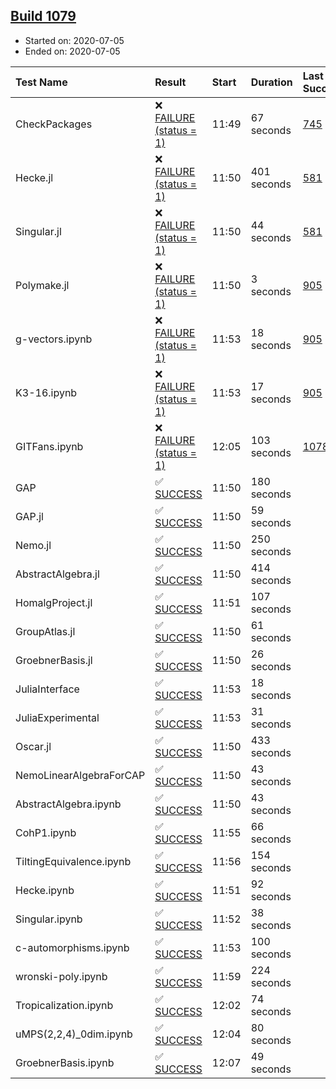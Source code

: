 ## [Build 1079](https://oscarci.mathematik.uni-kl.de/job/oscar-julia-1.4/1079/)

* Started on: 2020-07-05
* Ended on: 2020-07-05

| Test Name    | Result | Start | Duration | Last Success | First Failure |
|:-------------|:-------|:------|:---------|:-------------|:--------------|
| CheckPackages | ❌ [FAILURE (status = 1)](https://oscarci.mathematik.uni-kl.de/job/oscar-julia-1.4/1079/artifact/logs/build-1079/CheckPackages.log) | 11:49 | 67 seconds | [745](https://oscarci.mathematik.uni-kl.de/job/oscar-julia-1.4/745/) | [746](https://oscarci.mathematik.uni-kl.de/job/oscar-julia-1.4/746/) |
| Hecke.jl | ❌ [FAILURE (status = 1)](https://oscarci.mathematik.uni-kl.de/job/oscar-julia-1.4/1079/artifact/logs/build-1079/Hecke.jl.log) | 11:50 | 401 seconds | [581](https://oscarci.mathematik.uni-kl.de/job/oscar-julia-1.4/581/) | [582](https://oscarci.mathematik.uni-kl.de/job/oscar-julia-1.4/582/) |
| Singular.jl | ❌ [FAILURE (status = 1)](https://oscarci.mathematik.uni-kl.de/job/oscar-julia-1.4/1079/artifact/logs/build-1079/Singular.jl.log) | 11:50 | 44 seconds | [581](https://oscarci.mathematik.uni-kl.de/job/oscar-julia-1.4/581/) | [582](https://oscarci.mathematik.uni-kl.de/job/oscar-julia-1.4/582/) |
| Polymake.jl | ❌ [FAILURE (status = 1)](https://oscarci.mathematik.uni-kl.de/job/oscar-julia-1.4/1079/artifact/logs/build-1079/Polymake.jl.log) | 11:50 | 3 seconds | [905](https://oscarci.mathematik.uni-kl.de/job/oscar-julia-1.4/905/) | [907](https://oscarci.mathematik.uni-kl.de/job/oscar-julia-1.4/907/) |
| g-vectors.ipynb | ❌ [FAILURE (status = 1)](https://oscarci.mathematik.uni-kl.de/job/oscar-julia-1.4/1079/artifact/logs/build-1079/g-vectors.ipynb.log) | 11:53 | 18 seconds | [905](https://oscarci.mathematik.uni-kl.de/job/oscar-julia-1.4/905/) | [907](https://oscarci.mathematik.uni-kl.de/job/oscar-julia-1.4/907/) |
| K3-16.ipynb | ❌ [FAILURE (status = 1)](https://oscarci.mathematik.uni-kl.de/job/oscar-julia-1.4/1079/artifact/logs/build-1079/K3-16.ipynb.log) | 11:53 | 17 seconds | [905](https://oscarci.mathematik.uni-kl.de/job/oscar-julia-1.4/905/) | [907](https://oscarci.mathematik.uni-kl.de/job/oscar-julia-1.4/907/) |
| GITFans.ipynb | ❌ [FAILURE (status = 1)](https://oscarci.mathematik.uni-kl.de/job/oscar-julia-1.4/1079/artifact/logs/build-1079/GITFans.ipynb.log) | 12:05 | 103 seconds | [1078](https://oscarci.mathematik.uni-kl.de/job/oscar-julia-1.4/1078/) | [1079](https://oscarci.mathematik.uni-kl.de/job/oscar-julia-1.4/1079/) |
| GAP | ✅ [SUCCESS](https://oscarci.mathematik.uni-kl.de/job/oscar-julia-1.4/1079/artifact/logs/build-1079/GAP.log) | 11:50 | 180 seconds |  |  |
| GAP.jl | ✅ [SUCCESS](https://oscarci.mathematik.uni-kl.de/job/oscar-julia-1.4/1079/artifact/logs/build-1079/GAP.jl.log) | 11:50 | 59 seconds |  |  |
| Nemo.jl | ✅ [SUCCESS](https://oscarci.mathematik.uni-kl.de/job/oscar-julia-1.4/1079/artifact/logs/build-1079/Nemo.jl.log) | 11:50 | 250 seconds |  |  |
| AbstractAlgebra.jl | ✅ [SUCCESS](https://oscarci.mathematik.uni-kl.de/job/oscar-julia-1.4/1079/artifact/logs/build-1079/AbstractAlgebra.jl.log) | 11:50 | 414 seconds |  |  |
| HomalgProject.jl | ✅ [SUCCESS](https://oscarci.mathematik.uni-kl.de/job/oscar-julia-1.4/1079/artifact/logs/build-1079/HomalgProject.jl.log) | 11:51 | 107 seconds |  |  |
| GroupAtlas.jl | ✅ [SUCCESS](https://oscarci.mathematik.uni-kl.de/job/oscar-julia-1.4/1079/artifact/logs/build-1079/GroupAtlas.jl.log) | 11:50 | 61 seconds |  |  |
| GroebnerBasis.jl | ✅ [SUCCESS](https://oscarci.mathematik.uni-kl.de/job/oscar-julia-1.4/1079/artifact/logs/build-1079/GroebnerBasis.jl.log) | 11:50 | 26 seconds |  |  |
| JuliaInterface | ✅ [SUCCESS](https://oscarci.mathematik.uni-kl.de/job/oscar-julia-1.4/1079/artifact/logs/build-1079/JuliaInterface.log) | 11:53 | 18 seconds |  |  |
| JuliaExperimental | ✅ [SUCCESS](https://oscarci.mathematik.uni-kl.de/job/oscar-julia-1.4/1079/artifact/logs/build-1079/JuliaExperimental.log) | 11:53 | 31 seconds |  |  |
| Oscar.jl | ✅ [SUCCESS](https://oscarci.mathematik.uni-kl.de/job/oscar-julia-1.4/1079/artifact/logs/build-1079/Oscar.jl.log) | 11:50 | 433 seconds |  |  |
| NemoLinearAlgebraForCAP | ✅ [SUCCESS](https://oscarci.mathematik.uni-kl.de/job/oscar-julia-1.4/1079/artifact/logs/build-1079/NemoLinearAlgebraForCAP.log) | 11:50 | 43 seconds |  |  |
| AbstractAlgebra.ipynb | ✅ [SUCCESS](https://oscarci.mathematik.uni-kl.de/job/oscar-julia-1.4/1079/artifact/logs/build-1079/AbstractAlgebra.ipynb.log) | 11:50 | 43 seconds |  |  |
| CohP1.ipynb | ✅ [SUCCESS](https://oscarci.mathematik.uni-kl.de/job/oscar-julia-1.4/1079/artifact/logs/build-1079/CohP1.ipynb.log) | 11:55 | 66 seconds |  |  |
| TiltingEquivalence.ipynb | ✅ [SUCCESS](https://oscarci.mathematik.uni-kl.de/job/oscar-julia-1.4/1079/artifact/logs/build-1079/TiltingEquivalence.ipynb.log) | 11:56 | 154 seconds |  |  |
| Hecke.ipynb | ✅ [SUCCESS](https://oscarci.mathematik.uni-kl.de/job/oscar-julia-1.4/1079/artifact/logs/build-1079/Hecke.ipynb.log) | 11:51 | 92 seconds |  |  |
| Singular.ipynb | ✅ [SUCCESS](https://oscarci.mathematik.uni-kl.de/job/oscar-julia-1.4/1079/artifact/logs/build-1079/Singular.ipynb.log) | 11:52 | 38 seconds |  |  |
| c-automorphisms.ipynb | ✅ [SUCCESS](https://oscarci.mathematik.uni-kl.de/job/oscar-julia-1.4/1079/artifact/logs/build-1079/c-automorphisms.ipynb.log) | 11:53 | 100 seconds |  |  |
| wronski-poly.ipynb | ✅ [SUCCESS](https://oscarci.mathematik.uni-kl.de/job/oscar-julia-1.4/1079/artifact/logs/build-1079/wronski-poly.ipynb.log) | 11:59 | 224 seconds |  |  |
| Tropicalization.ipynb | ✅ [SUCCESS](https://oscarci.mathematik.uni-kl.de/job/oscar-julia-1.4/1079/artifact/logs/build-1079/Tropicalization.ipynb.log) | 12:02 | 74 seconds |  |  |
| uMPS(2,2,4)_0dim.ipynb | ✅ [SUCCESS](https://oscarci.mathematik.uni-kl.de/job/oscar-julia-1.4/1079/artifact/logs/build-1079/uMPS-2-2-4-_0dim.ipynb.log) | 12:04 | 80 seconds |  |  |
| GroebnerBasis.ipynb | ✅ [SUCCESS](https://oscarci.mathematik.uni-kl.de/job/oscar-julia-1.4/1079/artifact/logs/build-1079/GroebnerBasis.ipynb.log) | 12:07 | 49 seconds |  |  |

